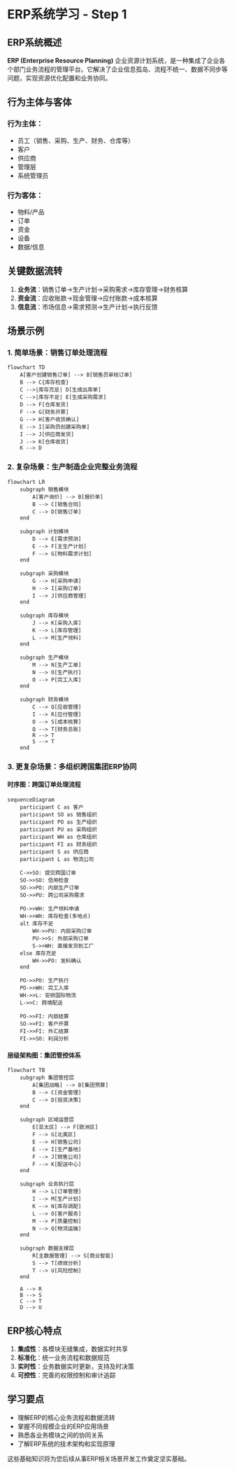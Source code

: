 # ERP系统学习 - Step 1

## ERP系统概述

**ERP (Enterprise Resource Planning)** 企业资源计划系统，是一种集成了企业各个部门业务流程的管理平台。它解决了企业信息孤岛、流程不统一、数据不同步等问题，实现资源优化配置和业务协同。

## 行为主体与客体

### 行为主体：
- 员工（销售、采购、生产、财务、仓库等）
- 客户
- 供应商
- 管理层
- 系统管理员

### 行为客体：
- 物料/产品
- 订单
- 资金
- 设备
- 数据/信息

## 关键数据流转

1. **业务流**：销售订单→生产计划→采购需求→库存管理→财务核算
2. **资金流**：应收账款→现金管理→应付账款→成本核算
3. **信息流**：市场信息→需求预测→生产计划→执行反馈

## 场景示例

### 1. 简单场景：销售订单处理流程

```mermaid
flowchart TD
    A[客户创建销售订单] --> B[销售员审核订单]
    B --> C{库存检查}
    C -->|库存充足| D[生成出库单]
    C -->|库存不足| E[生成采购需求]
    D --> F[仓库发货]
    F --> G[财务开票]
    G --> H[客户收货确认]
    E --> I[采购员创建采购单]
    I --> J[供应商发货]
    J --> K[仓库收货]
    K --> D
```

### 2. 复杂场景：生产制造企业完整业务流程

```mermaid
flowchart LR
    subgraph 销售模块
        A[客户询价] --> B[报价单]
        B --> C[销售合同]
        C --> D[销售订单]
    end
    
    subgraph 计划模块
        D --> E[需求预测]
        E --> F[主生产计划]
        F --> G[物料需求计划]
    end
    
    subgraph 采购模块
        G --> H[采购申请]
        H --> I[采购订单]
        I --> J[供应商管理]
    end
    
    subgraph 库存模块
        J --> K[采购入库]
        K --> L[库存管理]
        L --> M[生产领料]
    end
    
    subgraph 生产模块
        M --> N[生产工单]
        N --> O[生产执行]
        O --> P[完工入库]
    end
    
    subgraph 财务模块
        C --> Q[应收管理]
        I --> R[应付管理]
        O --> S[成本核算]
        Q --> T[财务总账]
        R --> T
        S --> T
    end
```

### 3. 更复杂场景：多组织跨国集团ERP协同

#### 时序图：跨国订单处理流程

```mermaid
sequenceDiagram
    participant C as 客户
    participant SO as 销售组织
    participant PO as 生产组织
    participant PU as 采购组织
    participant WH as 仓库组织
    participant FI as 财务组织
    participant S as 供应商
    participant L as 物流公司
    
    C->>SO: 提交跨国订单
    SO->>SO: 信用检查
    SO->>PO: 内部生产订单
    SO->>PU: 跨公司采购需求
    
    PO->>WH: 生产领料申请
    WH->>WH: 库存检查(多地点)
    alt 库存不足
        WH->>PU: 内部采购订单
        PU->>S: 外部采购订单
        S->>WH: 直接发货到工厂
    else 库存充足
        WH->>PO: 发料确认
    end
    
    PO->>PO: 生产执行
    PO->>WH: 完工入库
    WH->>L: 安排国际物流
    L->>C: 跨境配送
    
    PO->>FI: 内部结算
    SO->>FI: 客户开票
    FI->>FI: 外汇结算
    FI->>SO: 利润分析
```

#### 层级架构图：集团管控体系

```mermaid
flowchart TB
    subgraph 集团管控层
        A[集团战略] --> B[集团预算]
        B --> C[资金管理]
        C --> D[投资决策]
    end
    
    subgraph 区域运营层
        E[亚太区] --> F[欧洲区]
        F --> G[北美区]
        E --> H[销售公司]
        E --> I[生产基地]
        F --> J[销售公司]
        F --> K[配送中心]
    end
    
    subgraph 业务执行层
        H --> L[订单管理]
        I --> M[生产计划]
        K --> N[库存调配]
        L --> O[客户服务]
        M --> P[质量控制]
        N --> Q[物流运输]
    end
    
    subgraph 数据支撑层
        R[主数据管理] --> S[商业智能]
        S --> T[绩效分析]
        T --> U[风险控制]
    end
    
    A --> R
    B --> S
    C --> T
    D --> U
```

## ERP核心特点

1. **集成性**：各模块无缝集成，数据实时共享
2. **标准化**：统一业务流程和数据规范
3. **实时性**：业务数据实时更新，支持及时决策
4. **可控性**：完善的权限控制和审计追踪

## 学习要点

- 理解ERP的核心业务流程和数据流转
- 掌握不同规模企业的ERP应用场景
- 熟悉各业务模块之间的协同关系
- 了解ERP系统的技术架构和实现原理

这些基础知识将为您后续从事ERP相关场景开发工作奠定坚实基础。
